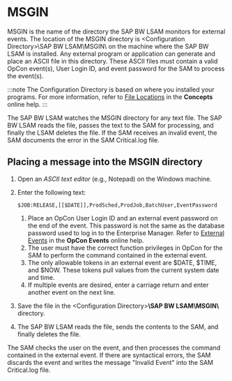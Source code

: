 # MSGIN

MSGIN is the name of the directory the SAP BW LSAM monitors for external events. The location of the MSGIN directory is <Configuration Directory\>\\SAP BW LSAM\\MSGIN\\ on the machine where the SAP BW LSAM is installed. Any external program or application can generate and place an ASCII file in this directory. These ASCII files must contain a valid OpCon event(s), User Login ID, and event password for the SAM to process the event(s).

:::note
The Configuration Directory is based on where you installed your programs. For more information, refer to [File Locations](https://help.smatechnologies.com/opcon/core/file-locations) in the **Concepts** online help.
:::

The SAP BW LSAM watches the MSGIN directory for any text file. The SAP BW LSAM reads the file, passes the text to the SAM for processing, and finally the LSAM deletes the file. If the SAM receives an invalid event, the SAM documents the error in the SAM Critical.log file.

## Placing a message into the MSGIN directory

1. Open an *ASCII text editor* (e.g., Notepad) on the Windows machine.
2. Enter the following text:

    ```console
    $JOB:RELEASE,[[$DATE]],ProdSched,ProdJob,BatchUser,EventPassword 
    ```

    1. Place an OpCon User Login ID and an external event password on the end of the event. This password is not the same as the database password used to log in to the Enterprise Manager. Refer to [External Events](https://help.smatechnologies.com/opcon/core/events/defining#external-events) in the **OpCon Events** online help.
    2. The user must have the correct function privileges in OpCon for the SAM to perform the command contained in the external event.
    3. The only allowable tokens in an external event are $DATE, $TIME, and $NOW. These tokens pull values from the current system date and time.
    4. If multiple events are desired, enter a carriage return and enter another event on the next line.
3. Save the file in the <Configuration Directory\>**\\SAP BW LSAM\\MSGIN\\** directory.
4. The SAP BW LSAM reads the file, sends the contents to the SAM, and finally deletes the file.

The SAM checks the user on the event, and then processes the command contained in the external event. If there are syntactical errors, the SAM discards the event and writes the message "Invalid Event" into the SAM Critical.log file.
